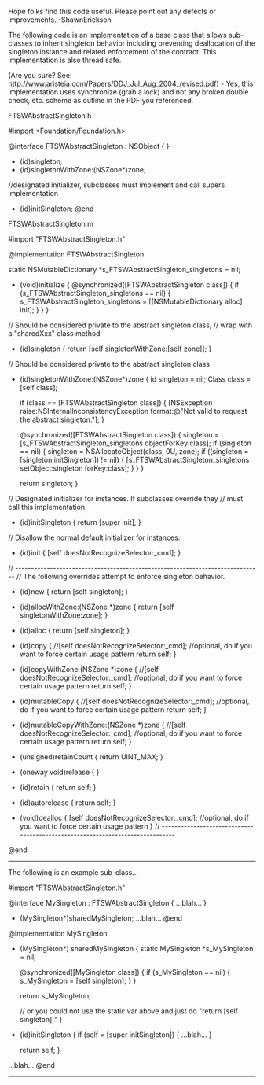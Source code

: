 

Hope folks find this code useful. Please point out any defects or improvements. -ShawnErickson

The following code is an implementation of a base class that allows sub-classes to inherit singleton behavior including preventing deallocation of the singleton instance and related enforcement of the contract. This implementation is also thread safe. 

(Are you sure? See: http://www.aristeia.com/Papers/DDJ_Jul_Aug_2004_revised.pdf) - Yes, this implementation uses synchronize (grab a lock) and not any broken double check, etc. scheme as outline in the PDF you referenced.

FTSWAbstractSingleton.h
    
#import <Foundation/Foundation.h>

@interface FTSWAbstractSingleton : NSObject {
}
+ (id)singleton;
+ (id)singletonWithZone:(NSZone*)zone;

//designated initializer, subclasses must implement and call supers implementation
- (id)initSingleton; 
@end


FTSWAbstractSingleton.m
    
#import "FTSWAbstractSingleton.h"

@implementation FTSWAbstractSingleton

static NSMutableDictionary  *s_FTSWAbstractSingleton_singletons = nil;

+ (void)initialize
{
    @synchronized([FTSWAbstractSingleton class]) {
        if (s_FTSWAbstractSingleton_singletons == nil) {
            s_FTSWAbstractSingleton_singletons = [[NSMutableDictionary alloc] init];
        }
    }
}

// Should be considered private to the abstract singleton class, 
// wrap with a "sharedXxx" class method
+ (id)singleton
{
    return [self singletonWithZone:[self zone]];
}

// Should be considered private to the abstract singleton class
+ (id)singletonWithZone:(NSZone*)zone
{
    id singleton = nil;
    Class class = [self class];
    
    if (class == [FTSWAbstractSingleton class]) {
        [NSException raise:NSInternalInconsistencyException
                    format:@"Not valid to request the abstract singleton."];
    }
    
    @synchronized([FTSWAbstractSingleton class]) {
        singleton = [s_FTSWAbstractSingleton_singletons objectForKey:class];
        if (singleton == nil) {
            singleton = NSAllocateObject(class, 0U, zone);
            if ((singleton = [singleton initSingleton]) != nil) {
                [s_FTSWAbstractSingleton_singletons setObject:singleton forKey:class];
            }
        }
    }
    
    return singleton;
}

// Designated initializer for instances. If subclasses override they
// must call this implementation.
- (id)initSingleton
{
    return [super init];
}

// Disallow the normal default initializer for instances.
- (id)init
{
    [self doesNotRecognizeSelector:_cmd];
}

// ------------------------------------------------------------------------------
// The following overrides attempt to enforce singleton behavior.

+ (id)new
{
    return [self singleton];
}

+ (id)allocWithZone:(NSZone *)zone
{
    return [self singletonWithZone:zone];
}

+ (id)alloc
{
    return [self singleton];
}

- (id)copy
{
    //[self doesNotRecognizeSelector:_cmd]; //optional, do if you want to force certain usage pattern
    return self;
}

- (id)copyWithZone:(NSZone *)zone
{
    //[self doesNotRecognizeSelector:_cmd]; //optional, do if you want to force certain usage pattern
    return self;
}

- (id)mutableCopy
{
    //[self doesNotRecognizeSelector:_cmd]; //optional, do if you want to force certain usage pattern
    return self;
}

- (id)mutableCopyWithZone:(NSZone *)zone
{
    //[self doesNotRecognizeSelector:_cmd]; //optional, do if you want to force certain usage pattern
    return self;
}

- (unsigned)retainCount
{
    return UINT_MAX;
}

- (oneway void)release
{
}

- (id)retain
{
    return self;
}

- (id)autorelease
{
    return self;
}

- (void)dealloc
{
    [self doesNotRecognizeSelector:_cmd];  //optional, do if you want to force certain usage pattern
}
// ------------------------------------------------------------------------------

@end



----

The following is an example sub-class...
    
#import "FTSWAbstractSingleton.h"

@interface MySingleton : FTSWAbstractSingleton {
    ...blah...
}
+ (MySingleton*)sharedMySingleton;
...blah...
@end

@implementation MySingleton

+ (MySingleton*) sharedMySingleton
{
    static MySingleton *s_MySingleton = nil;
    
    @synchronized([MySingleton class]) {
        if (s_MySingleton == nil) {
            s_MySingleton = [self singleton];
        }
    }
    
    return s_MySingleton;
    
    // or you could not use the static var above and just do "return [self singleton];"
}

- (id)initSingleton
{
    if (self = [super initSingleton]) {
        ...blah...
    }
    
    return self;
}

...blah...
@end


----
